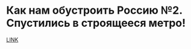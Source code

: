 # Как нам обустроить Россию №2. Спустились в строящееся метро! 



[LINK](https://varlamov.ru/2561045.html)